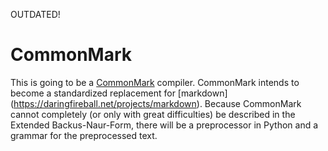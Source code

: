 OUTDATED!

CommonMark
==========

This is going to be a [CommonMark](http://commonmark.org) compiler. CommonMark
intends to become a standardized replacement for [markdown]
(https://daringfireball.net/projects/markdown). Because CommonMark cannot
completely (or only with great difficulties) be described in the Extended
Backus-Naur-Form, there will be a preprocessor in Python and a grammar for
the preprocessed text.
